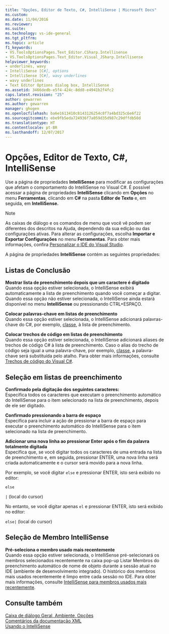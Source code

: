 ```yaml
---
title: "Opções, Editor de Texto, C#, IntelliSense | Microsoft Docs"
ms.custom: 
ms.date: 11/04/2016
ms.reviewer: 
ms.suite: 
ms.technology: vs-ide-general
ms.tgt_pltfrm: 
ms.topic: article
f1_keywords:
- VS.ToolsOptionsPages.Text_Editor.CSharp.Intellisense
- VS.ToolsOptionsPages.Text_Editor.Visual_JSharp.Intellisense
helpviewer_keywords:
- underlines, wavy
- IntelliSense [C#], options
- IntelliSense [C#], wavy underlines
- wavy underlines
- Text Editor Options dialog box, IntelliSense
ms.assetid: 3466dedb-e5f4-424c-8dd8-e4941b2f4fc2
caps.latest.revision: "25"
author: gewarren
ms.author: gewarren
manager: ghogen
ms.openlocfilehash: ba6e1613410c8143126254c8f7a4bd325c6e6f22
ms.sourcegitcommit: ebe9fb5eda724936f7a059d35d987c29dffdb50d
ms.translationtype: HT
ms.contentlocale: pt-BR
ms.lasthandoff: 12/07/2017
---
```

# <a name="options-text-editor-c-intellisense"></a>Opções, Editor de Texto, C#, IntelliSense
Use a página de propriedades **IntelliSense** para modificar as configurações que afetam o comportamento do IntelliSense no Visual C#. É possível acessar a página de propriedades **IntelliSense** clicando em **Opções** no menu **Ferramentas**, clicando em **C#** na pasta **Editor de Texto** e, em seguida, em **IntelliSense.**  
  
> [!NOTE]
>  As caixas de diálogo e os comandos de menu que você vê podem ser diferentes dos descritos na Ajuda, dependendo da sua edição ou das configurações ativas. Para alterar as configurações, escolha **Importar e Exportar Configurações** no menu **Ferramentas**. Para obter mais informações, confira [Personalizar o IDE do Visual Studio](../../ide/personalizing-the-visual-studio-ide.md).  
  
 A página de propriedades **IntelliSense** contém as seguintes propriedades:  
  
## <a name="completion-lists"></a>Listas de Conclusão  
 **Mostrar lista de preenchimento depois que um caractere é digitado**  
 Quando essa opção estiver selecionada, o IntelliSense exibirá automaticamente a lista de preenchimento quando você começar a digitar. Quando essa opção não estiver selecionada, o IntelliSense ainda estará disponível no menu **IntelliSense** ou pressionando CTRL+ESPAÇO.  
  
 **Colocar palavras-chave em listas de preenchimento**  
 Quando essa opção estiver selecionada, o IntelliSense adicionará palavras-chave do C#, por exemplo, [classe](/dotnet/csharp/language-reference/keywords/class), à lista de preenchimento.  
  
 **Colocar trechos de código em listas de preenchimento**  
 Quando essa opção estiver selecionada, o IntelliSense adicionará aliases de trechos de código C# à lista de preenchimento. Caso o alias do trecho de código seja igual a uma palavra-chave, por exemplo, [classe](/dotnet/csharp/language-reference/keywords/class), a palavra-chave será substituída pelo atalho. Para obter mais informações, consulte [Trechos de código do Visual C#](../../ide/visual-csharp-code-snippets.md).  
  
## <a name="selection-in-completion-lists"></a>Seleção em listas de preenchimento  
 **Confirmado pela digitação dos seguintes caracteres:**  
 Especifica todos os caracteres que executam o preenchimento automático do IntelliSense para o item selecionado na lista de preenchimento, depois de ele ser digitado.  
  
 **Confirmado pressionando a barra de espaço**  
 Especifica para incluir a ação de pressionar a barra de espaço para executar o preenchimento automático do IntelliSense para o item selecionado na lista de preenchimento.  
  
 **Adicionar uma nova linha ao pressionar Enter após o fim da palavra totalmente digitada**  
 Especifica que, se você digitar todos os caracteres de uma entrada na lista de preenchimento e, em seguida, pressionar ENTER, uma nova linha será criada automaticamente e o cursor será movido para a nova linha.  
  
 Por exemplo, se você digitar `else` e pressionar ENTER, isto será exibido no editor:  
  
 `else`  
  
 `|` (local do cursor)  
  
 No entanto, se você digitar apenas `el` e pressionar ENTER, isto será exibido no editor:  
  
 `else|` (local do cursor)  
  
## <a name="intellisense-member-selection"></a>Seleção de Membro IntelliSense  
 **Pré-seleciona o membro usado mais recentemente**  
 Quando essa opção estiver selecionada, o IntelliSense pré-selecionará os membros selecionados recentemente na caixa pop-up Listar Membros do preenchimento automático de nome de objeto durante a sessão atual no IDE (ambiente de desenvolvimento integrado). O histórico dos membros mais usados recentemente é limpo entre cada sessão no IDE. Para obter mais informações, consulte [IntelliSense para membros usados mais recentemente](../../ide/visual-csharp-intellisense.md#most-recently-used-members).  
  
## <a name="see-also"></a>Consulte também  
 [Caixa de diálogo Geral, Ambiente, Opções](../../ide/reference/general-environment-options-dialog-box.md)   
 [Comentários da documentação XML](/dotnet/csharp/programming-guide/xmldoc/xml-documentation-comments)   
 [Usando o IntelliSense](../../ide/using-intellisense.md)